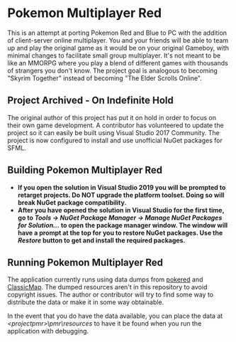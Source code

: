 # Pokemon Multiplayer Red

This is an attempt at porting Pokemon Red and Blue to PC with the addition of client-server online multiplayer. You and your friends will be able to team up and play the original game as it would be on your original Gameboy, with minimal changes to facilitate small group multiplayer. It's not meant to be like an MMORPG where you play a blend of different games with thousands of strangers you don't know. The project goal is analogous to becoming "Skyrim Together" instead of becoming "The Elder Scrolls Online".

## Project Archived - On Indefinite Hold

The original author of this project has put it on hold in order to focus on their own game development. A contributor has volunteered to update the project so it can easily be built using Visual Studio 2017 Community. The project is now configured to install and use unofficial NuGet packages for SFML.

## Building Pokemon Multiplayer Red

- **If you open the solution in Visual Studio 2019 you will be prompted to retarget projects. Do NOT upgrade the platform toolset. Doing so will break NuGet package compatibility.**
- **After you have opened the solution in Visual Studio for the first time, go to _Tools -> NuGet Package Manager -> Manage NuGet Packages for Solution..._ to open the package manager window. The window will have a prompt at the top for you to restore NuGet packages. Use the _Restore_ button to get and install the required packages.**

## Running Pokemon Multiplayer Red

The application currently runs using data dumps from [pokered](https://github.com/pret/pokered) and [ClassicMap](https://hax.iimarckus.org/post/43512/). The dumped resources aren't in this repository to avoid copyright issues. The author or contributor will try to find some way to distribute the data or make it in some way obtainable.

In the event that you do have the data available, you can place the data at _\<projectpmr\>\pmr\resources_ to have it be found when you run the application with debugging.
